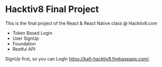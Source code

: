 # Hacktiv8 Final Project
This is the final project of the React & React Native class @ Hacktiv8.com

- Token Based Login
- User SignUp
- Foundation
- Restful API

SignUp first, so you can LogIn https://kafi-hacktiv8.firebaseapp.com/.

